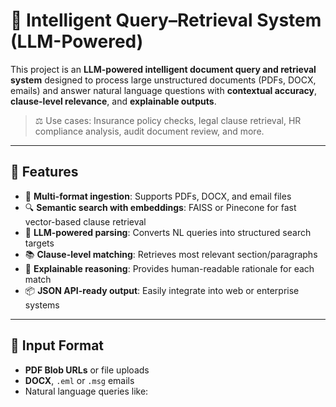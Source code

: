 # 🧠 Intelligent Query–Retrieval System (LLM-Powered)

This project is an **LLM-powered intelligent document query and retrieval system** designed to process large unstructured documents (PDFs, DOCX, emails) and answer natural language questions with **contextual accuracy**, **clause-level relevance**, and **explainable outputs**.

> ⚖️ Use cases: Insurance policy checks, legal clause retrieval, HR compliance analysis, audit document review, and more.

---

## 🚀 Features

- 📄 **Multi-format ingestion**: Supports PDFs, DOCX, and email files
- 🔍 **Semantic search with embeddings**: FAISS or Pinecone for fast vector-based clause retrieval
- 🧠 **LLM-powered parsing**: Converts NL queries into structured search targets
- 📚 **Clause-level matching**: Retrieves most relevant section/paragraphs
- 💬 **Explainable reasoning**: Provides human-readable rationale for each match
- 📦 **JSON API-ready output**: Easily integrate into web or enterprise systems

---

## 📂 Input Format

- **PDF Blob URLs** or file uploads
- **DOCX**, `.eml` or `.msg` emails
- Natural language queries like:
